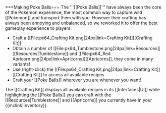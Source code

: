 ===Making Poke Balls===
The '''[[Poke Balls]]''' have always been the core of the Pokemon experience, the most common way to capture wild [[Pokemon]] and transport them with you. However their crafting has always been annoying and unbalanced, so we reworked it to offer the best gameplay experience to players:
* Craft a [[File:px64_Crafting Kit.png|24px|link=Crafting Kit]][[Crafting Kit]]
* Obtain a number of [[File:px64_Tumblestone.png|24px|link=Resources]][[Resources|Tumblestone]] and [[File:px64_Red Apricorn.png|24px|link=Apricorns]][[Apricorns]], they come in many variants!
* Use (right-click) the [[File:px64_Crafting Kit.png|24px|link=Crafting Kit]][[Crafting Kit]] to access all available recipes 
* Craft your [[Poke Balls]] wherever you are whenever you want!


The [[Crafting Kit]] displays all available recipes in its [[Interfaces|UI]] while highlighting the [[Poke Balls]] you can craft with the [[Resources|Tumblestone]] and [[Apricorns]] you currently have in your {{mclink|inventory}}.
